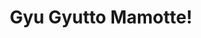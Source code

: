 --- 
title: "Gyu Gyutto Mamotte!"
publishdate: "2019-9-22T16:48:46+02:00"
src: "https://365manga.net/manga/gyu-gyutto-mamotte"
image: "https://data.365manga.net/images/thumbnails/1745-gyu-gyutto-mamotte.jpg"
description: "From PocketScans: Umiha Hiyoko is just transferring into her new school. Unlike most ordinary girls, Hiyoko beholds a special power. She can understand feelings of things that most humans cannot (such as flowers, trees, birds, etc.). Although Hiyoko doesn't know it at first, she is a princess of this place called the Broom Kingdom! Just what in the world is going on?"
---